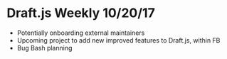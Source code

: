 # Draft.js Weekly 10/20/17

* Potentially onboarding external maintainers
* Upcoming project to add new improved features to Draft.js, within FB
* Bug Bash planning
